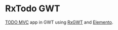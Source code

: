 # RxTodo GWT

[TODO MVC](https://github.com/tastejs/todomvc) app in GWT using 
[RxGWT](https://github.com/intendia-oss/rxgwt) and [Elemento](https://github.com/hal/elemento). 
